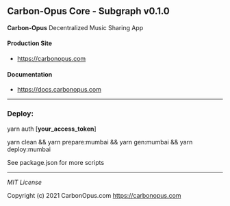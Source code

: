## Carbon-Opus Core - Subgraph v0.1.0

**Carbon-Opus** Decentralized Music Sharing App

#### Production Site
- https://carbonopus.com

#### Documentation
- https://docs.carbonopus.com

---
### Deploy:

  yarn auth [__your_access_token__]

  yarn clean && yarn prepare:mumbai && yarn gen:mumbai && yarn deploy:mumbai


See package.json for more scripts

---

_MIT License_

Copyright (c) 2021 CarbonOpus.com <https://carbonopus.com>
